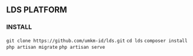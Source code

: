## LDS PLATFORM

### INSTALL
```git clone https://github.com/umkm-id/lds.git```
```cd lds```
```composer install```
```php artisan migrate```
```php artisan serve```
